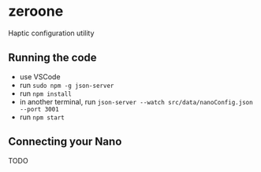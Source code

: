 # zeroone

Haptic configuration utility 

## Running the code

- use VSCode
- run `sudo npm -g json-server`
- run `npm install`
- in another terminal, run `json-server --watch src/data/nanoConfig.json --port 3001`
- run `npm start`

## Connecting your Nano

TODO

